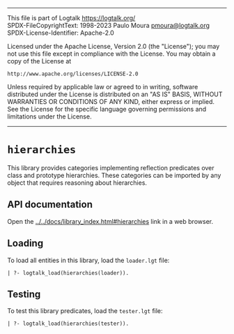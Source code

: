 ________________________________________________________________________

This file is part of Logtalk <https://logtalk.org/>  
SPDX-FileCopyrightText: 1998-2023 Paulo Moura <pmoura@logtalk.org>  
SPDX-License-Identifier: Apache-2.0

Licensed under the Apache License, Version 2.0 (the "License");
you may not use this file except in compliance with the License.
You may obtain a copy of the License at

    http://www.apache.org/licenses/LICENSE-2.0

Unless required by applicable law or agreed to in writing, software
distributed under the License is distributed on an "AS IS" BASIS,
WITHOUT WARRANTIES OR CONDITIONS OF ANY KIND, either express or implied.
See the License for the specific language governing permissions and
limitations under the License.
________________________________________________________________________


`hierarchies`
=============

This library provides categories implementing reflection predicates over
class and prototype hierarchies. These categories can be imported by any
object that requires reasoning about hierarchies.


API documentation
-----------------

Open the [../../docs/library_index.html#hierarchies](../../docs/library_index.html#hierarchies)
link in a web browser.


Loading
-------

To load all entities in this library, load the `loader.lgt` file:

	| ?- logtalk_load(hierarchies(loader)).


Testing
-------

To test this library predicates, load the `tester.lgt` file:

	| ?- logtalk_load(hierarchies(tester)).
